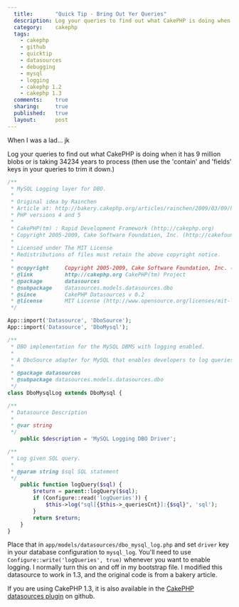 ```yaml
---
  title:       "Quick Tip - Bring Out Yer Queries"
  description: Log your queries to find out what CakePHP is doing when it has 9 million blobs or is taking 34234 years to process.
  category:    cakephp
  tags:
    - cakephp
    - github
    - quicktip
    - datasources
    - debugging
    - mysql
    - logging
    - cakephp 1.2
    - cakephp 1.3
  comments:    true
  sharing:     true
  published:   true
  layout:      post
---
```


When I was a lad... jk

Log your queries to find out what CakePHP is doing when it has 9 million blobs or is taking 34234 years to process (then use the 'contain' and 'fields' keys in your queries to trim it down.)

```php
/**
 * MySQL Logging layer for DBO.
 *
 * Original idea by Rainchen
 * Article at: http://bakery.cakephp.org/articles/rainchen/2009/03/09/how-to-debug-as-in-rails
 * PHP versions 4 and 5
 *
 * CakePHP(tm) : Rapid Development Framework (http://cakephp.org)
 * Copyright 2005-2009, Cake Software Foundation, Inc. (http://cakefoundation.org)
 *
 * Licensed under The MIT License
 * Redistributions of files must retain the above copyright notice.
 *
 * @copyright     Copyright 2005-2009, Cake Software Foundation, Inc. (http://cakefoundation.org)
 * @link          http://cakephp.org CakePHP(tm) Project
 * @package       datasources
 * @subpackage    datasources.models.datasources.dbo
 * @since         CakePHP Datasources v 0.2
 * @license       MIT License (http://www.opensource.org/licenses/mit-license.php)
 */

App::import('Datasource', 'DboSource');
App::import('Datasource', 'DboMysql');

/**
 * DBO implementation for the MySQL DBMS with logging enabled.
 *
 * A DboSource adapter for MySQL that enables developers to log queries
 *
 * @package datasources
 * @subpackage datasources.models.datasources.dbo
 */
class DboMysqlLog extends DboMysql {

/**
 * Datasource Description
 *
 * @var string
 */
    public $description = 'MySQL Logging DBO Driver';

/**
 * Log given SQL query.
 *
 * @param string $sql SQL statement
 */
    public function logQuery($sql) {
        $return = parent::logQuery($sql);
        if (Configure::read('logQueries')) {
            $this->log("sql[{$this->_queriesCnt}]:{$sql}", 'sql');
        }
        return $return;
    }
}
```

Place that in `app/models/datasources/dbo_mysql_log.php` and set `driver` key in your database configuration to `mysql_log`. You'll need to use `Configure::write('logQueries', true)` whenever you want to enable logging. I normally turn this on and off in my bootstrap file. I modified this datasource to work in 1.3, and the original code is from a bakery article.

If you are using CakePHP 1.3, it is also available in the [CakePHP datasources plugin](https://github.com/cakephp/datasources) on github.
